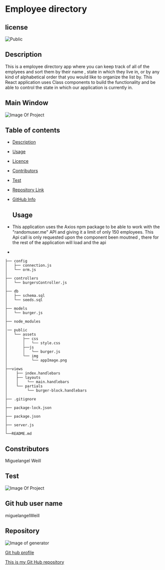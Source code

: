 # Employee directory
## license

![Public](https://img.shields.io/badge/license-Public-blue)

## Description

This is a employee directory app where you can keep track of all of the emplyees and sort them by their name , state in which they live in, or by any kind of alphabetical order that you would like to organize the list by. This React application uses Class components to build the functionality and be able to control the state in which our application is currently in.

## Main Window

  ![Image Of Project](./public/assets/images/appImage.png)


## Table of contents

- [Description](#Description)
- [Usage](#Usage)
- [Licence](#License)
- [Contributors](#Contributors)
- [Test](#Test)
- [Repository Link](#Repository)
- [GitHub Info](#GitHub)


  ## Usage

- This application uses the Axios npm package to be able to work with the "randomuser.me" API and giving it a limit of only 150 employees. This Api call is only requested upon the component been moutned , there for the rest of the application will load and the api
- 

 ```
├── config
│   ├── connection.js
│   └── orm.js
│ 
├── controllers
│   └── burgersController.js
│
├── db
│   ├── schema.sql
│   └── seeds.sql
│
├── models
│   └── burger.js
│ 
├── node_modules
│ 
│── public
│   └── assets
│       ├── css
│       │   └── style.css
│       ├──js
│       │   └── burger.js
│       └── img
│           └── appImage.png
│
├──views
│    ├── index.handlebars
│    ├── layouts
│    │    └── main.handlebars
│    └── partials
│         └── burger-block.handlebars
│
├── .gitignore
│
├── package-lock.json
│
├── package.json   
│
├── server.js
│
└──README.md

```

  ## Constributors

  Miguelangel Weill

  ## Test

  ![Image Of Project](./public/assets/images/burgerEater.gif)

  ## Git hub user name

  miguelangelWeill

  ## Repository

![Image of generator](https://avatars2.githubusercontent.com/u/64563531?v=4)

[Git hub profile](https://api.github.com/users/Miguelangelweill)

[This is my Git Hub repository](https://github.com/Miguelangelweill)
